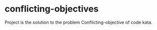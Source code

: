 # conflicting-objectives
Project is the solution to the problem Conflicting-objective of code kata.
